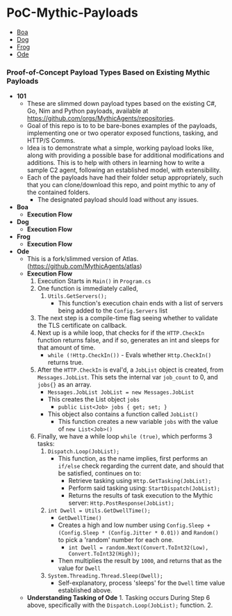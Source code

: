 # PoC-Mythic-Payloads
- [Boa](#boa)
- [Dog](#dog)
- [Frog](#frog)
- [Ode](#ode)

### Proof-of-Concept Payload Types Based on Existing Mythic Payloads
- **101**
	* These are slimmed down payload types based on the existing C#, Go, Nim and Python payloads, available at https://github.com/orgs/MythicAgents/repositories.
	* Goal of this repo is to to be bare-bones examples of the payloads, implementing one or two operator exposed functions, tasking, and HTTP/S Comms.
	* Idea is to demonstrate what a simple, working payload looks like, along with providing a possible base for additional modifications and additions. This is to help with others in learning how to write a sample C2 agent, following an established model, with extensibility.
	* Each of the payloads have had their folder setup appropriately, such that you can clone/download this repo, and point mythic to any of the contained folders.
		* The designated payload should load without any issues.
- **Boa**<a name="boa"></a>
	- **Execution Flow**
- **Dog**<a name="dog"></a>
	- **Execution Flow**
- **Frog**<a name="frog"></a>
	- **Execution Flow**
- **Ode**<a name="ode"></a>
	- This is a fork/slimmed version of Atlas. (https://github.com/MythicAgents/atlas)
	- **Execution Flow**
		1. Execution Starts in `Main()` in `Program.cs`
		2. One function is immediately called,
            1. `Utils.GetServers();`
            	* This function's execution chain ends with a list of servers being added to the `Config.Servers` list
       	3. The next step is a compile-time flag seeing whether to validate the TLS certificate on callback.
       	4. Next up is a while loop, that checks for if the `HTTP.CheckIn` function returns false, and if so, generates an int and sleeps for that amount of time.
       		* `while (!Http.CheckIn())` - Evals whether `Http.CheckIn()` returns true.
       	5. After the `HTTP.CheckIn` is eval'd, a `JobList` object is created, from `Messages.JobList`. This sets the internal var `job_count` to 0, and `jobs{}` as an array.
       		* `Messages.JobList JobList = new Messages.JobList`
       		* This creates the List object `jobs`
       			* `public List<Job> jobs { get; set; }`
       		* This object also contains a function called `JobList()`
       			* This function creates a new variable `jobs` with the value of `new List<Job>()`
       	6. Finally, we have a while loop `while (true)`, which performs 3 tasks:
       		1. `Dispatch.Loop(JobList);`
       			* This function, as the name implies, first performs an `if/else` check regarding the current date, and should that be satisfied, continues on to:
       				* Retrieve tasking using `Http.GetTasking(JobList);`
       				* Perform said tasking using: `StartDispatch(JobList);`
       				* Returns the results of task execution to the Mythic server: `Http.PostResponse(JobList);`
       		2. `int Dwell = Utils.GetDwellTime();`
       			* `GetDwellTime()`
       			* Creates a high and low number using `Config.Sleep + (Config.Sleep * (Config.Jitter * 0.01))` and `Random()` to pick a 'random' number for each one.
       				* `int Dwell = random.Next(Convert.ToInt32(Low), Convert.ToInt32(High));`
       			* Then multiplies the result by `1000`, and returns that as the value for `Dwell`
       	   	3. `System.Threading.Thread.Sleep(Dwell);`
                * Self-explanatory, process 'sleeps' for the `Dwell` time value established above.
	- **Understanding Tasking of Ode**
    		1. Tasking occurs During Step 6 above, specifically with the `Dispatch.Loop(JobList);` function.
    		2. 















